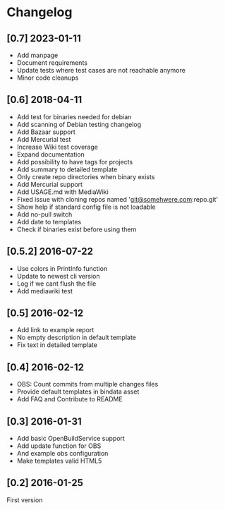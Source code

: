 # Changelog

## [0.7] 2023-01-11
* Add manpage
* Document requirements
* Update tests where test cases are not reachable anymore
* Minor code cleanups

## [0.6] 2018-04-11
* Add test for binaries needed for debian
* Add scanning of Debian testing changelog
* Add Bazaar support
* Add Mercurial test
* Increase Wiki test coverage
* Expand documentation
* Add possibility to have tags for projects
* Add summary to detailed template
* Only create repo directories when binary exists
* Add Mercurial support
* Add USAGE.md with MediaWiki
* Fixed issue with cloning repos named 'git@somehwere.com:repo.git'
* Show help if standard config file is not loadable
* Add no-pull switch
* Add date to templates
* Check if binaries exist before using them

## [0.5.2] 2016-07-22
* Use colors in PrintInfo function
* Update to newest cli version
* Log if we cant flush the file
* Add mediawiki test

## [0.5] 2016-02-12
* Add link to example report
* No empty description in default template
* Fix text in detailed template

## [0.4] 2016-02-12
* OBS: Count commits from multiple changes files
* Provide default templates in bindata asset
* Add FAQ and Contribute to README

## [0.3] 2016-01-31
* Add basic OpenBuildService support
* Add update function for OBS
* And example obs configuration
* Make templates valid HTML5

## [0.2] 2016-01-25
First version
